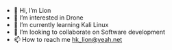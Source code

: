 - 👋 Hi, I’m Lion
- 👀 I’m interested in Drone
- 🌱 I’m currently learning Kali Linux
- 💞️ I’m looking to collaborate on Software development
- 📫 How to reach me hk_lion@yeah.net

<!---
GHACLion/GHACLion is a ✨ special ✨ repository because its `README.md` (this file) appears on your GitHub profile.
You can click the Preview link to take a look at your changes.
--->
